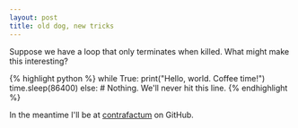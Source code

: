 ```yaml
---
layout: post
title: old dog, new tricks
---
```


Suppose we have a loop that only terminates when killed. What might make this interesting?

{% highlight python %}
while True:
	print("Hello, world. Coffee time!")
	time.sleep(86400)
else:
	# Nothing. We'll never hit this line.
{% endhighlight %}

In the meantime I'll be at [contrafactum](https://github.com/contrafactum/) on GitHub.